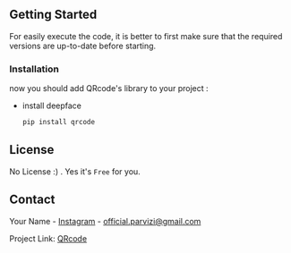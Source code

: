<!-- GETTING STARTED -->
## Getting Started

For easily execute the code, it is better to first make sure that the required versions are up-to-date before starting.

### Installation

now you should add QRcode's library to your project :

* install deepface

   ```sh
   pip install qrcode
   ```

<!-- LICENSE -->
## License

No License :) . Yes it's `Free` for you.




<!-- CONTACT -->
## Contact

Your Name - [Instagram](https://instagram.com/im.awrsha?utm_medium=copy_link) - official.parvizi@gmail.com

Project Link: [QRcode](https://github.com/AmirMwhmd/QRcode)
